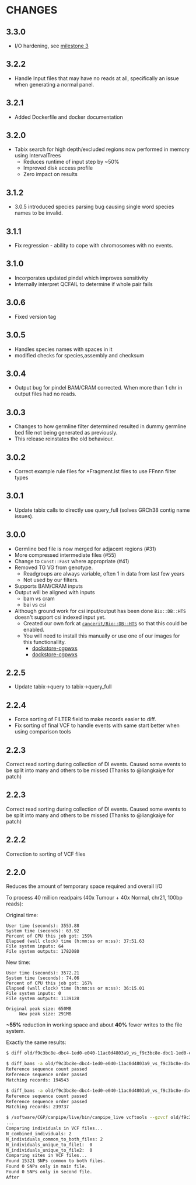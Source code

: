 # CHANGES

## 3.3.0

* I/O hardening, see [milestone 3](https://github.com/cancerit/cgpPindel/milestone/3)

## 3.2.2

* Handle Input files that may have no reads at all, specifically an issue when generating a normal panel.

## 3.2.1

* Added Dockerfile and docker documentation

## 3.2.0

* Tabix search for high depth/excluded regions now performed in memory using IntervalTrees
  * Reduces runtime of input step by ~50%
  * Improved disk access profile
  * Zero impact on results

## 3.1.2

* 3.0.5 introduced species parsing bug causing single word species names to be invalid.

## 3.1.1

* Fix regression - ability to cope with chromosomes with no events.

## 3.1.0

* Incorporates updated pindel which improves sensitivity
* Internally interpret QCFAIL to determine if whole pair fails

## 3.0.6

* Fixed version tag

## 3.0.5

* Handles species names with spaces in it
* modified checks for species,assembly and checksum

## 3.0.4

* Output bug for pindel BAM/CRAM corrected.  When more than 1 chr in output files had no reads.

## 3.0.3

* Changes to how germline filter determined resulted in dummy germline bed file not being generated as previously.
* This release reinstates the old behaviour.

## 3.0.2

* Correct example rule files for *Fragment.lst files to use FFnnn filter types

## 3.0.1

* Update tabix calls to directly use query_full (solves GRCh38 contig name issues).

## 3.0.0

* Germline bed file is now merged for adjacent regions (#31)
* More compressed intermediate files (#55)
* Change to `Const::Fast` where appropriate (#41)
* Removed TG VG from genotype.
  * Readgroups are always variable, often 1 in data from last few years
  * Not used by our filters.
* Supports BAM/CRAM inputs
* Output will be aligned with inputs
  * bam vs cram
  * bai vs csi
* Although ground work for csi input/output has been done `Bio::DB::HTS` doesn't support csi indexed input yet.
  * Created our own fork at [`cancerit/Bio::DB::HTS`][cancerit-biodbhts] so that this could be enabled.
  * You will need to install this manually or use one of our images for this functionallity.
    * [dockstore-cgpwxs][ds-cgpwxs-git]
    * [dockstore-cgpwxs][ds-cgpwgs-git]

<!-- -->
[cancerit-biodbhts]: https://github.com/cancerit/Bio-DB-HTS/releases/tag/v2.10-rc1
[ds-cgpwxs-git]: https://github.com/cancerit/dockstore-cgpwxs
[ds-cgpwgs-git]: https://github.com/cancerit/dockstore-cgpwgs

## 2.2.5

* Update tabix->query to tabix->query_full

## 2.2.4

* Force sorting of FILTER field to make records easier to diff.
* Fix sorting of final VCF to handle events with same start better when using comparison tools

## 2.2.3

Correct read sorting during collection of DI events.  Caused some events to be split into many and
others to be missed (Thanks to @liangkaiye for patch)

## 2.2.3

Correct read sorting during collection of DI events.  Caused some events to be split into many and
others to be missed (Thanks to @liangkaiye for patch)

## 2.2.2

Correction to sorting of VCF files

## 2.2.0

Reduces the amount of temporary space required and overall I/O

To process 40 million readpairs (40x Tumour + 40x Normal, chr21, 100bp reads):

Original time:

```
User time (seconds): 3553.88
System time (seconds): 63.92
Percent of CPU this job got: 159%
Elapsed (wall clock) time (h:mm:ss or m:ss): 37:51.63
File system inputs: 64
File system outputs: 1782080
```

New time:

```
User time (seconds): 3572.21
System time (seconds): 74.06
Percent of CPU this job got: 167%
Elapsed (wall clock) time (h:mm:ss or m:ss): 36:15.01
File system inputs: 0
File system outputs: 1139128
```

```
Original peak size: 650MB
     New peak size: 291MB
```

__~55%__ reduction in working space and about __40%__ fewer writes to the file system.

Exactly the same results:

```bash
$ diff old/f9c3bc8e-dbc4-1ed0-e040-11ac0d4803a9_vs_f9c3bc8e-dbc1-1ed0-e040-11ac0d4803a9.germline.bed new/f9c3bc8e-dbc4-1ed0-e040-11ac0d4803a9_vs_f9c3bc8e-dbc1-1ed0-e040-11ac0d4803a9.germline.bed

$ diff_bams -a old/f9c3bc8e-dbc4-1ed0-e040-11ac0d4803a9_vs_f9c3bc8e-dbc1-1ed0-e040-11ac0d4803a9_wt.bam -b new/f9c3bc8e-dbc4-1ed0-e040-11ac0d4803a9_vs_f9c3bc8e-dbc1-1ed0-e040-11ac0d4803a9_wt.bam
Reference sequence count passed
Reference sequence order passed
Matching records: 194543

$ diff_bams -a old/f9c3bc8e-dbc4-1ed0-e040-11ac0d4803a9_vs_f9c3bc8e-dbc1-1ed0-e040-11ac0d4803a9_mt.bam -b new/f9c3bc8e-dbc4-1ed0-e040-11ac0d4803a9_vs_f9c3bc8e-dbc1-1ed0-e040-11ac0d4803a9_mt.bam
Reference sequence count passed
Reference sequence order passed
Matching records: 239737

$ /software/CGP/canpipe/live/bin/canpipe_live vcftools --gzvcf old/f9c3bc8e-dbc4-1ed0-e040-11ac0d4803a9_vs_f9c3bc8e-dbc1-1ed0-e040-11ac0d4803a9.flagged.vcf.gz --gzdiff new/f9c3bc8e-dbc4-1ed0-e040-11ac0d4803a9_vs_f9c3bc8e-dbc1-1ed0-e040-11ac0d4803a9.flagged.vcf.gz
...
Comparing individuals in VCF files...
N_combined_individuals:	2
N_individuals_common_to_both_files:	2
N_individuals_unique_to_file1:	0
N_individuals_unique_to_file2:	0
Comparing sites in VCF files...
Found 15321 SNPs common to both files.
Found 0 SNPs only in main file.
Found 0 SNPs only in second file.
After
